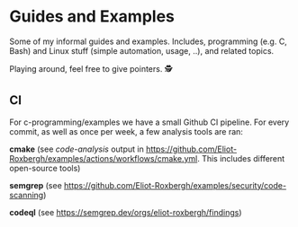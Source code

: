 # Guides and Examples

Some of my informal guides and examples.
Includes, programming (e.g. C, Bash) and Linux stuff (simple automation, usage, ..), and related topics.

Playing around, feel free to give pointers. 🕵️


## CI

For c-programming/examples we have a small Github CI pipeline.
For every commit, as well as once per week, a few analysis tools are ran:

**cmake** (see _code-analysis_ output in https://github.com/Eliot-Roxbergh/examples/actions/workflows/cmake.yml. This includes different open-source tools)

**semgrep** (see https://github.com/Eliot-Roxbergh/examples/security/code-scanning)

**codeql** (see https://semgrep.dev/orgs/eliot-roxbergh/findings)

